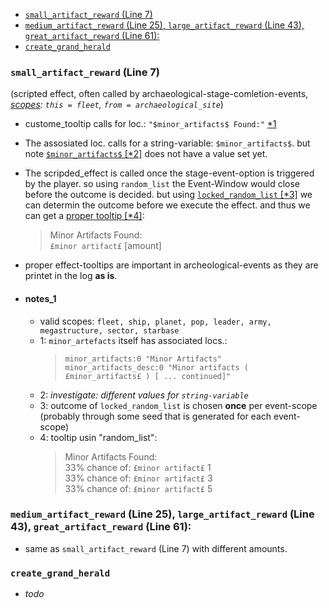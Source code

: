 - [`small_artifact_reward` (Line 7)](#small_artifact_reward-line-7)
- [`medium_artifact_reward` (Line 25), `large_artifact_reward` (Line 43), `great_artifact_reward` (Line 61):](#medium_artifact_reward-line-25-large_artifact_reward-line-43-great_artifact_reward-line-61)
- [`create_grand_herald`](#create_grand_herald)
 
 
 ### `small_artifact_reward` (Line 7)
(scripted effect, often called by archaeological-stage-comletion-events, *[scopes](#notes_1): `this = fleet`, `from = archaeological_site`*)  
  * custome_tooltip calls for loc.: `"$minor_artifacts$ Found:"` [*1](#notes_1)  
  * The assosiated loc. calls for a string-variable: `$minor_artifacts$`.
    but note [`$minor_artifacts$` [*2]](#notes_1) does not have a value set yet.  
  * The scripded_effect is called once the stage-event-option is triggered by the player.
    so using `random_list` the Event-Window would close before the outcome is decided.
    but using [`locked_random_list` [*3]](#notes_1) we can determin the outcome before we execute the effect. and thus we can get a [proper tooltip [*4]](#notes_1):  
    > Minor Artifacts Found:  
    >`£minor artifact£` [amount] 
  * proper effect-tooltips are important in archeological-events as they are printet in the log **as is**.
    

* #### notes_1 <!-- omit in TOS -->
  * valid scopes: `fleet, ship, planet, pop, leader, army, megastructure, sector, starbase`
  * 1: `minor_artefacts` itself has associated locs.:  
    > `minor_artifacts:0 "Minor Artifacts"`  
    > `minor_artifacts_desc:0 "Minor artifacts ( £minor_artifacts£ ) [ ... continued]"`
  * 2: *investigate: different values for `string-variable`*
  * 3: outcome of `locked_random_list` is chosen **once** per event-scope
        (probably through some seed that is generated for each event-scope)
  * 4:  tooltip usin "random_list":  
    > Minor Artifacts Found:  
    > 33% chance of: `£minor artifact£` 1  
    > 33% chance of: `£minor artifact£` 3  
    > 33% chance of: `£minor artifact£` 5  


### `medium_artifact_reward` (Line 25), `large_artifact_reward` (Line 43), `great_artifact_reward` (Line 61):  
* same as `small_artifact_reward` (Line 7) with different amounts.  

### `create_grand_herald`
* *todo*